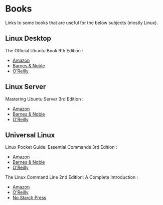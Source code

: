 # Books

Links to some books that are useful for the below subjects (mostly Linux).

## Linux Desktop

The Official Ubuntu Book 9th Edition :
- [Amazon](https://www.amazon.com/Official-Ubuntu-Book-Matthew-Helmke-ebook/dp/B01IFCKT96)
- [Barnes & Noble](https://www.barnesandnoble.com/w/the-official-ubuntu-book-matthew-helmke/1124175070)
- [O'Reilly](https://www.oreilly.com/library/view/the-official-ubuntu/9780134512501/)

## Linux Server

Mastering Ubuntu Server 3rd Edition : 
- [Amazon](https://www.amazon.com/Mastering-Ubuntu-Server-configuring-troubleshooting-ebook/dp/B08J89DXFR)
- [Barnes & Noble](https://www.barnesandnoble.com/w/mastering-ubuntu-server-jay-lacroix/1138631534?ean=9781800564640)
- [O'Reilly](https://www.oreilly.com/library/view/mastering-ubuntu-server/9781800564640/)

## Universal Linux

Linux Pocket Guide: Essential Commands 3rd Edition :
- [Amazon](https://www.amazon.com/Linux-Pocket-Guide-Essential-Commands-ebook/dp/B01GGQKXRG)
- [Barnes & Noble](https://www.barnesandnoble.com/w/linux-pocket-guide-daniel-j-barrett/1123868711)
- [O'Reilly](https://www.oreilly.com/library/view/linux-pocket-guide/9781491927557/)

The Linux Command Line 2nd Edition: A Complete Introduction : 
- [Amazon](https://www.amazon.com/Linux-Command-Line-2nd-Introduction/dp/1593279523/) 
- [O'Reilly](https://www.oreilly.com/library/view/the-linux-command/9781492071235/)
- [No Starch Press](https://nostarch.com/tlcl2)



